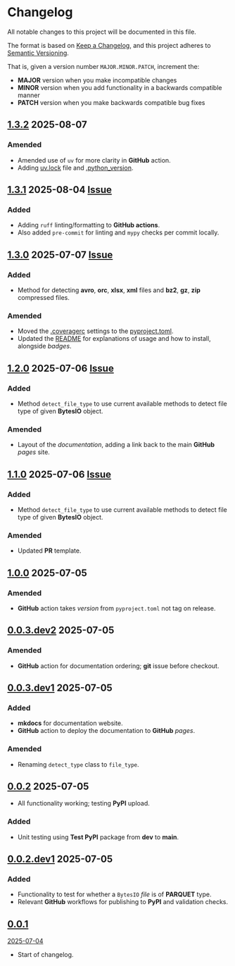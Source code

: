 # Changelog

All notable changes to this project will be documented in this file.

The format is based on [Keep a Changelog](https://keepachangelog.com/en/1.0.0/),
and this project adheres to [Semantic Versioning](https://semver.org/spec/v2.0.0.html).

That is, given a version number `MAJOR.MINOR.PATCH`, increment the:

- **MAJOR** version when you make incompatible changes
- **MINOR** version when you add functionality in a backwards compatible manner
- **PATCH** version when you make backwards compatible bug fixes


## [1.3.2](https://github.com/collier-p-charlie/fsio/compare/1.3.1...1.3.2) 2025-08-07

### Amended
- Amended use of `uv` for more clarity in **GitHub** action.
- Adding [uv.lock](uv.lock) file and [.python_version](.python-version).


## [1.3.1](https://github.com/collier-p-charlie/fsio/compare/1.3.0...1.3.1) 2025-08-04 [Issue](https://github.com/collier-p-charlie/fsio/issues/22)

### Added
- Adding `ruff` linting/formatting to **GitHub actions**.
- Also added `pre-commit` for linting and `mypy` checks per commit locally.


## [1.3.0](https://github.com/collier-p-charlie/fsio/compare/1.2.0...1.3.0) 2025-07-07 [Issue](https://github.com/collier-p-charlie/fsio/issues/19)

### Added
- Method for detecting **avro**, **orc**, **xlsx**, **xml** files and **bz2**, **gz**, **zip** compressed files.

### Amended
- Moved the [.coveragerc]() settings to the [pyproject.toml](pyproject.toml).
- Updated the [README](README.md) for explanations of usage and how to install, alongside _badges_.


## [1.2.0](https://github.com/collier-p-charlie/fsio/compare/1.1.0...1.2.0) 2025-07-06 [Issue](https://github.com/collier-p-charlie/fsio/issues/16)

### Added
- Method `detect_file_type` to use current available methods to detect file type of given **BytesIO** object.

### Amended
- Layout of the _documentation_, adding a link back to the main **GitHub** _pages_ site.


## [1.1.0](https://github.com/collier-p-charlie/fsio/compare/1.0.0...1.1.0) 2025-07-06 [Issue](https://github.com/collier-p-charlie/fsio/issues/13)

### Added
- Method `detect_file_type` to use current available methods to detect file type of given **BytesIO** object.

### Amended
- Updated **PR** template.


## [1.0.0](https://github.com/collier-p-charlie/fsio/compare/0.0.3.dev2...1.0.0) 2025-07-05

### Amended
- **GitHub** action takes _version_ from `pyproject.toml` not tag on release.


## [0.0.3.dev2](https://github.com/collier-p-charlie/fsio/compare/0.0.3.dev1...0.0.3.dev2) 2025-07-05

### Amended
- **GitHub** action for documentation ordering; **git** issue before checkout.


## [0.0.3.dev1](https://github.com/collier-p-charlie/fsio/compare/0.0.2...0.0.3.dev1) 2025-07-05

### Added
- **mkdocs** for documentation website.
- **GitHub** action to deploy the documentation to **GitHub** _pages_.

### Amended
- Renaming `detect_type` class to `file_type`.


## [0.0.2](https://github.com/collier-p-charlie/fsio/compare/0.0.2.dev1...0.0.2) 2025-07-05

- All functionality working; testing **PyPI** upload.

### Added
- Unit testing using **Test PyPI** package from **dev** to **main**.


## [0.0.2.dev1](https://github.com/collier-p-charlie/fsio/compare/0.0.1...0.0.2.dev1) 2025-07-05

### Added
- Functionality to test for whether a `BytesIO` _file_ is of **PARQUET** type.
- Relevant **GitHub** workflows for publishing to **PyPI** and validation checks.


## [0.0.1]()
[2025-07-04]()

- Start of changelog.
